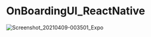 # OnBoardingUI_ReactNative

![Screenshot_20210409-003501_Expo](https://user-images.githubusercontent.com/67712163/114149534-a5929f00-9938-11eb-9db1-d8230bb25fea.jpg)
